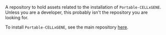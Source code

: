 A repository to hold assets related to the installation of
`Portable-CELLxGENE`.  Unless you are a developer, this probably isn't the
repository you are looking for.

To install `Portable-CELLxGENE`, see the main repository
[here](https://github.com/george-hall-ucl/portable-cellxgene?tab=readme-ov-file#portable-cellxgene).
